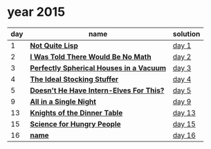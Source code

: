 # year 2015

| day | name | solution |
| --- | --- | --- |
|  1 | **[Not Quite Lisp](https://adventofcode.com/2015/day/1)** | [day  1](/aoc/src/bin/aoc2015/aoc2015_01.rs) |
|  2 | **[I Was Told There Would Be No Math](https://adventofcode.com/2015/day/2)** | [day  2](/aoc/src/bin/aoc2015/aoc2015_02.rs) |
|  3 | **[Perfectly Spherical Houses in a Vacuum](https://adventofcode.com/2015/day/3)** | [day  3](/aoc/src/bin/aoc2015/aoc2015_03.rs) |
|  4 | **[The Ideal Stocking Stuffer](https://adventofcode.com/2015/day/4)** | [day  4](/aoc/src/bin/aoc2015/aoc2015_04.rs) |
|  5 | **[Doesn't He Have Intern-Elves For This?](https://adventofcode.com/2015/day/5)** | [day  5](/aoc/src/bin/aoc2015/aoc2015_05.rs) |
|  9 | **[All in a Single Night](https://adventofcode.com/2015/day/09)** | [day  9](/aoc/src/bin/aoc2015/aoc2015_09.rs) |
| 13 | **[Knights of the Dinner Table](https://adventofcode.com/2015/day/13)** | [day 13](/aoc/src/bin/aoc2015/aoc2015_13.rs) |
| 15 | **[Science for Hungry People](https://adventofcode.com/2015/day/15)** | [day 15](/aoc/src/bin/aoc2015/aoc2015_15.rs) |
| 16 | **[name](https://adventofcode.com/2015/day/16)** | [day 16](/aoc/src/bin/aoc2015/aoc2015_16.rs) |
